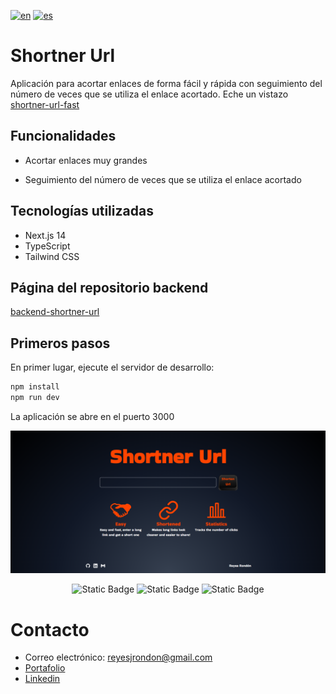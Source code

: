 [![en](https://img.shields.io/badge/lang-en-red.svg)](https://github.com/Reyes1921/shortner-url/blob/main/README.md)
[![es](https://img.shields.io/badge/lang-es-yellow.svg)](https://github.com/Reyes1921/shortner-url/blob/main/README.es.md)

# Shortner Url

Aplicación para acortar enlaces de forma fácil y rápida con seguimiento del número de veces que se utiliza el enlace acortado. Eche un vistazo [shortner-url-fast](https://shortner-url-fast.vercel.app/)

## Funcionalidades

- Acortar enlaces muy grandes

- Seguimiento del número de veces que se utiliza el enlace acortado

## Tecnologías utilizadas

- Next.js 14
- TypeScript
- Tailwind CSS

## Página del repositorio backend

[backend-shortner-url](https://github.com/Reyes1921/backend-shortner-url/blob/main/README.es.md)

## Primeros pasos

En primer lugar, ejecute el servidor de desarrollo:

```bash
npm install
npm run dev
```

La aplicación se abre en el puerto 3000

<img src='./public//wallpaper.webp'>
<div align="center">

![Static Badge](https://img.shields.io/badge/NextJs-000000?style=flat&logo=nextdotjs&logoColor=ffffff)
![Static Badge](https://img.shields.io/badge/TypeScript-3178C6?style=flat&logo=typescript&logoColor=ffffff)
![Static Badge](https://img.shields.io/badge/Tailwind%20CSS-06B6D4?style=flat&logo=tailwindcss&logoColor=ffffff)

</div>

# Contacto

- Correo electrónico: reyesjrondon@gmail.com
- [Portafolio](https://reyesrondon.vercel.app/)
- [Linkedin](https://www.linkedin.com/in/reyes-rondon/)
